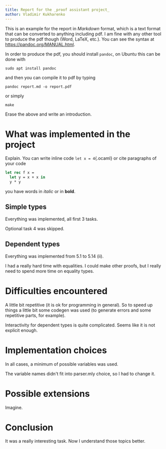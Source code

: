 ```yaml
---
title: Report for the _proof assistant project_
author: Vladimir Kukharenko
---
```


This is an example for the report in _Markdown_ format, which is a text format that can be converted to anything including pdf. I am fine with any other tool to produce the pdf though (Word, LaTeX, etc.). You can see the syntax at <https://pandoc.org/MANUAL.html>.

In order to produce the pdf, you should install `pandoc`, on Ubuntu this can be done with

```
sudo apt install pandoc
```

and then you can compile it to pdf by typing

```
pandoc report.md -o report.pdf
```

or simply

```
make
```

Erase the above and write an introduction.

# What was implemented in the project

Explain. You can write inline code `let x = 4`{.ocaml} or cite paragraphs of your code

```ocaml
let rec f x =
  let y = x + x in
  y * y
```

you have words in _italic_ or in **bold**.

## Simple types

Everything was implemented, all first 3 tasks.

Optional task 4 was skipped.

## Dependent types

Everything was implemented from 5.1 to 5.14 (ii).

I had a really hard time with equalities. I could make other proofs, but I really need to spend more time on equality types.

# Difficulties encountered

A little bit repetitive (it is ok for programming in general). So to speed up things a little bit some codegen was used (to generate errors and some repetitive parts, for example).

Interactivity for dependent types is quite complicated. Seems like it is not explicit enough.

# Implementation choices

In all cases, a minimum of possible variables was used.

The variable names didn't fit into parser.mly choice, so I had to change it.

# Possible extensions

Imagine.

# Conclusion

It was a really interesting task. Now I understand those topics better.